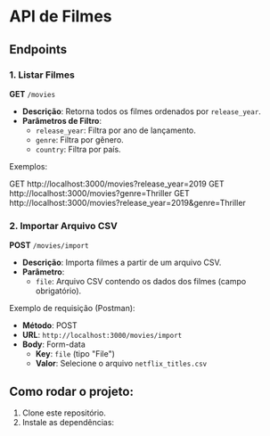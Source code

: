 # API de Filmes

## Endpoints

### 1. Listar Filmes

**GET** `/movies`

- **Descrição**: Retorna todos os filmes ordenados por `release_year`.
- **Parâmetros de Filtro**:
  - `release_year`: Filtra por ano de lançamento.
  - `genre`: Filtra por gênero.
  - `country`: Filtra por país.

Exemplos:

GET http://localhost:3000/movies?release_year=2019
GET http://localhost:3000/movies?genre=Thriller
GET http://localhost:3000/movies?release_year=2019&genre=Thriller


### 2. Importar Arquivo CSV

**POST** `/movies/import`

- **Descrição**: Importa filmes a partir de um arquivo CSV.
- **Parâmetro**:
  - `file`: Arquivo CSV contendo os dados dos filmes (campo obrigatório).

Exemplo de requisição (Postman):

- **Método**: POST
- **URL**: `http://localhost:3000/movies/import`
- **Body**: Form-data
  - **Key**: `file` (tipo "File")
  - **Valor**: Selecione o arquivo `netflix_titles.csv`

## Como rodar o projeto:

1. Clone este repositório.
2. Instale as dependências:
